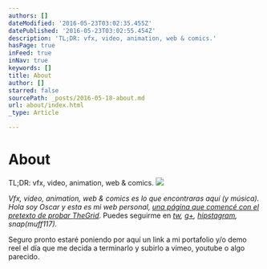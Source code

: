 ```yaml
---
authors: []
dateModified: '2016-05-23T03:02:35.455Z'
datePublished: '2016-05-23T03:02:55.454Z'
description: 'TL;DR: vfx, video, animation, web & comics.'
hasPage: true
inFeed: true
inNav: true
keywords: []
title: About
author: []
starred: false
sourcePath: _posts/2016-05-18-about.md
url: about/index.html
_type: Article

---
```

# About

TL;DR: vfx, video, animation, web & comics.
![](https://the-grid-user-content.s3-us-west-2.amazonaws.com/2b1607ae-7a7e-448b-bdb1-76f3d1c5f51e.gif)

_Vfx, video, animation, web & comics _es lo que encontraras aquí (y música). Hola soy Oscar y esta es mi web personal, [una página que comencé con el pretexto de probar ][0]_[TheGrid][0]_. Puedes seguirme en _[tw][1], [g+][2], [hipstagram][3], snap(muff117)._

Seguro pronto estaré poniendo por aquí un link a mi portafolio y/o demo reel el día que me decida a terminarlo y subirlo a vimeo, youtube o algo parecido.

[0]: http://vfx.rocks/webs-que-se-construyen-solas/
[1]: https://twitter.com/muffin117
[2]: https://plus.google.com/+OscarFuentes
[3]: https://www.instagram.com/muffin117/
